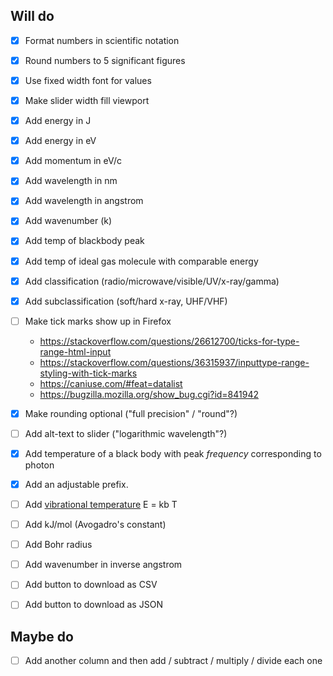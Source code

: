 Will do
-------

- [x] Format numbers in scientific notation
- [x] Round numbers to 5 significant figures
- [x] Use fixed width font for values
- [x] Make slider width fill viewport
- [x] Add energy in J
- [x] Add energy in eV
- [x] Add momentum in eV/c
- [x] Add wavelength in nm
- [x] Add wavelength in angstrom
- [x] Add wavenumber (k)
- [x] Add temp of blackbody peak
- [x] Add temp of ideal gas molecule with comparable energy
- [x] Add classification (radio/microwave/visible/UV/x-ray/gamma)
- [x] Add subclassification (soft/hard x-ray, UHF/VHF)
- [ ] Make tick marks show up in Firefox
  - https://stackoverflow.com/questions/26612700/ticks-for-type-range-html-input
  - https://stackoverflow.com/questions/36315937/inputtype-range-styling-with-tick-marks
  - https://caniuse.com/#feat=datalist
  - https://bugzilla.mozilla.org/show_bug.cgi?id=841942

- [x] Make rounding optional ("full precision" / "round"?)
- [ ] Add alt-text to slider ("logarithmic wavelength"?)
- [x] Add temperature of a black body with peak *frequency* corresponding to photon
- [x] Add an adjustable prefix.
- [ ] Add [vibrational temperature](https://en.wikipedia.org/wiki/Vibrational_temperature) E = kb T
- [ ] Add kJ/mol (Avogadro's constant)
- [ ] Add Bohr radius
- [ ] Add wavenumber in inverse angstrom
- [ ] Add button to download as CSV
- [ ] Add button to download as JSON

Maybe do
--------

- [ ] Add another column and then add / subtract / multiply / divide each one
